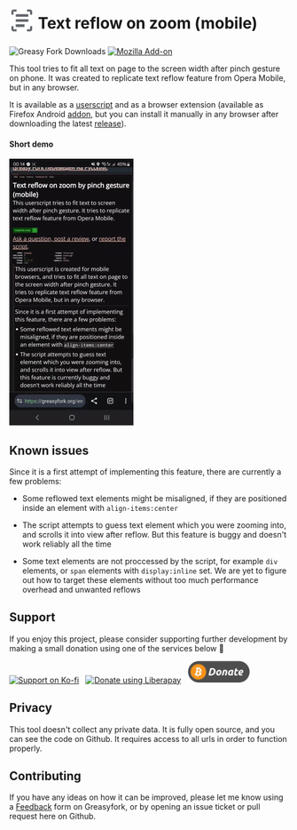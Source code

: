 # <sub><img src="./src/icon.png" height="45" width="45"></sub> Text reflow on zoom (mobile)

![Greasy Fork Downloads](https://img.shields.io/greasyfork/dt/514789?label=downloads&logo=greasyfork)
[![Mozilla Add-on](https://img.shields.io/amo/users/text-reflow-on-zoom-mobile?color=%23FF6611&label=users&logo=Firefox)](https://addons.mozilla.org/firefox/addon/text-reflow-on-zoom-mobile/)

This tool tries to fit all text on page to the screen width after pinch gesture on phone. 
It was created to replicate text reflow feature from Opera Mobile, but in any browser. 

It is available as a [userscript](https://raw.githubusercontent.com/emvaized/text-reflow-on-zoom-mobile/refs/heads/main/src/text_reflow_on_zoom.js) and as a browser extension (available as Firefox Android [addon](https://addons.mozilla.org/firefox/addon/text-reflow-on-zoom-mobile/), but you can install it manually in any browser after downloading the latest [release](https://github.com/emvaized/text-reflow-on-zoom-mobile/releases)).

#### Short demo

<img src="assets/illustration.gif" >

## Known issues

Since it is a first attempt of implementing this feature, there are currently a few problems: 

- Some reflowed text elements might be misaligned, if they are positioned inside an element with `align-items:center`

- The script attempts to guess text element which you were zooming into, and scrolls it into view after reflow. But this feature is buggy and doesn't work reliably all the time

- Some text elements are not proccessed by the script, for example `div` elements, or `span` elements with `display:inline` set. We are yet to figure out how to target these elements without too much performance overhead and unwanted reflows

## Support
If you enjoy this project, please consider supporting further development by making a small donation using one of the services below 🙏 

<a href="https://ko-fi.com/emvaized"><img src="https://cdn.prod.website-files.com/5c14e387dab576fe667689cf/64f1a9ddd0246590df69ea0b_kofi_long_button_red%25402x-p-800.png" alt="Support on Ko-fi" height="40"></a> &nbsp; <a href="https://liberapay.com/emvaized/donate"><img alt="Donate using Liberapay" src="https://liberapay.com/assets/widgets/donate.svg" height="40"></a> &nbsp; <a href="https://emvaized.github.io/donate/bitcoin/"><img src="https://github.com/emvaized/emvaized.github.io/blob/main/donate/bitcoin/assets/bitcoin-donate-button.png?raw=true" alt="Donate Bitcoin" height="40" /></a>

## Privacy
This tool doesn't collect any private data. It is fully open source, and you can see the code on Github. It requires access to all urls in order to function properly.

## Contributing

If you have any ideas on how it can be improved, please let me know using a [Feedback](https://greasyfork.org/en/scripts/514789-text-reflow-on-zoom-by-pinch-gesture-mobile/feedback) form on Greasyfork, or by opening an issue ticket or pull request here on Github.
